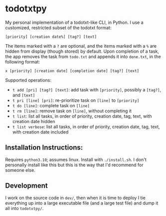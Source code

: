 # todotxtpy
My personal implementation of a todotxt-like CLI, in Python. I use a customized, restricted subset of the todotxt format:
```
[priority] [creation date%] [tag?] [text]
```
The items marked with a `?` are optional, and the items marked with a `%` are hidden from display (though stored) by default. Upon completion of a task, the app removes the task from `todo.txt` and appends it into `done.txt`, in the following format:
```
x [priority] [creation date] [completion date] [tag?] [text]
```

Supported operations:
* `t add [pri] [tag?] [text]`: add task with `[priority]`, possibly a `[tag?]`, and `[text]`
* `t pri [line] [pri]`: re-prioritize task on `[line]` to `[priority]`
* `t do [line]`: complete task on `[line]`
* `t rm [line]`: remove task on `[line]`, without completing it
* `t list`: list all tasks, in order of priority, creation date, tag, text, with creation date hidden
* `t list verbose`: list all tasks, in order of priority, creation date, tag, text, with creation date included

## Installation Instructions:
Requires `python3.10`; assumes linux. Install with `./install.sh`. I don't personally install like this but this is the way that I'd recommend for someone else.

## Development
I work on the source code in `dev/`, then when it is time to deploy I tie everything up into a large executable file (and a large test file) and dump it all into `todotxtpy/`.

